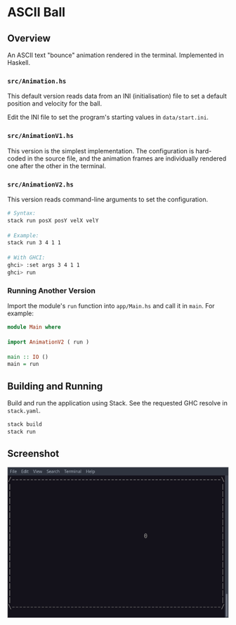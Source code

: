 # ASCII Ball 

## Overview 

An ASCII text "bounce" animation rendered in the terminal.
Implemented in Haskell.

### `src/Animation.hs`

This default version reads data from an INI (initialisation)
file to set a default position and velocity for the
ball.

Edit the INI file to set the program's starting values 
in `data/start.ini`.

### `src/AnimationV1.hs`

This version is the simplest implementation. The configuration
is hard-coded in the source file, and the animation frames
are individually rendered one after the other in the terminal.

### `src/AnimationV2.hs`

This version reads command-line arguments to set the 
configuration. 

```bash
# Syntax:
stack run posX posY velX velY

# Example:
stack run 3 4 1 1

# With GHCI:
ghci> :set args 3 4 1 1
ghci> run
```

### Running Another Version

Import the module's `run` function into `app/Main.hs` and call it 
in `main`. For example:

```haskell
module Main where 

import AnimationV2 ( run )

main :: IO ()
main = run
```

## Building and Running 

Build and run the application using Stack. See the requested 
GHC resolve in `stack.yaml`.

```bash 
stack build 
stack run
```

## Screenshot

![ASCII Ball - Screenshot](/doc/screenshots/screenshot-01.png)
